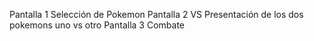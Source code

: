Pantalla 1 Selección de Pokemon 
Pantalla 2 VS Presentación de los dos pokemons uno vs otro
Pantalla 3 Combate